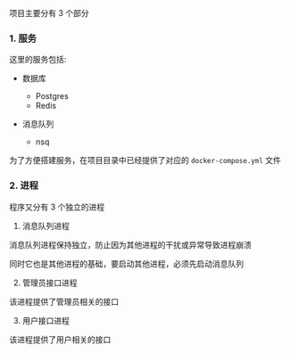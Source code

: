 项目主要分有 3 个部分

### 1. 服务

这里的服务包括:

- 数据库
    - Postgres
    - Redis
    
- 消息队列
    - nsq
    
为了方便搭建服务，在项目目录中已经提供了对应的 `docker-compose.yml` 文件
    
### 2. 进程

程序又分有 3 个独立的进程

1. 消息队列进程

消息队列进程保持独立，防止因为其他进程的干扰或异常导致进程崩溃

同时它也是其他进程的基础，要启动其他进程，必须先启动消息队列

2. 管理员接口进程

该进程提供了管理员相关的接口

3. 用户接口进程

该进程提供了用户相关的接口